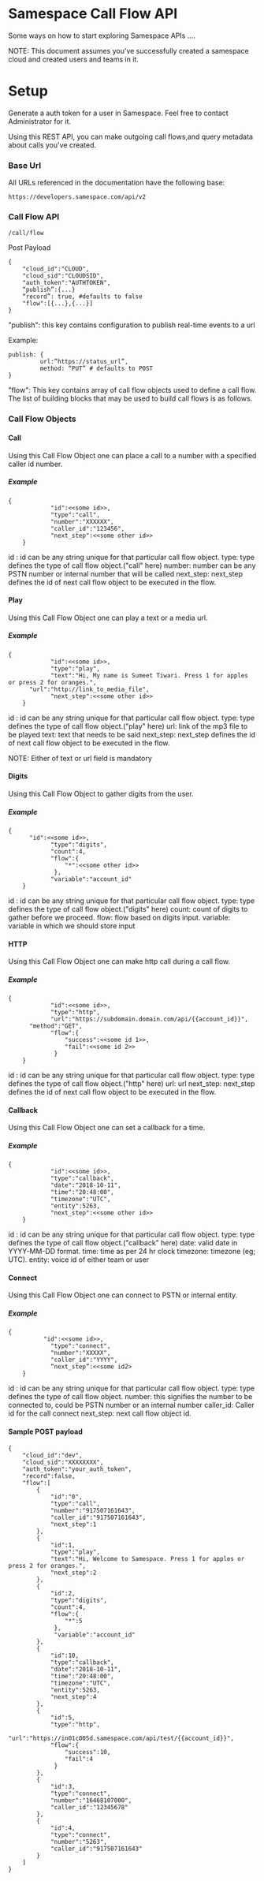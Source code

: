 # Samespace Call Flow API

Some ways on how to start exploring Samespace APIs ....

NOTE: This document assumes you've successfully created a samespace cloud and created users and teams in it.

# Setup

Generate a auth token for a user in Samespace.  Feel free to contact Administrator for it.

Using this REST API, you can make outgoing call flows,and query metadata about calls you've created. 

### Base Url

All URLs referenced in the documentation have the following base:

```https://developers.samespace.com/api/v2```


### Call Flow API

```/call/flow```

Post Payload

```
{
	"cloud_id":"CLOUD",
	"cloud_sid":"CLOUDSID",
	"auth_token":"AUTHTOKEN",
	“publish”:{...}
	“record”: true, #defaults to false
	"flow":[{...},{...}]
}
```

"publish": this key contains configuration to publish real-time events to a url 

 Example: 
 ```
 publish: {
		  url:”https://status_url”,
		  method: “PUT” # defaults to POST 
}
```

"flow": This key contains array of call flow objects used to define a call flow. The list of building blocks that may be used to build call flows is as follows.

### Call Flow Objects

#### Call

Using this Call Flow Object one can place a call to a number with a  specified caller id number.

##### Example
```
{
			"id":<<some id>>,
			"type":"call",
			"number":"XXXXXX",
			"caller_id":"123456",
			"next_step":<<some other id>>
	}
```
id : id can be any string unique for that particular call flow object.
type: type defines the type of call flow object.("call" here)
number: number can be any PSTN number or internal number that will be called
next_step: next_step defines the id of next call flow object to be executed in the flow.

#### Play

Using this Call Flow Object one can play a text or a media url.

##### Example
```
{
			"id":<<some id>>,
			"type":"play",
			"text":"Hi, My name is Sumeet Tiwari. Press 1 for apples or press 2 for oranges.",
      "url":"http://link_to_media_file",
			"next_step":<<some other id>>
	}
```
id : id can be any string unique for that particular call flow object.
type: type defines the type of call flow object.("play" here)
url: link of the mp3 file to be played
text: text that needs to be said
next_step: next_step defines the id of next call flow object to be executed in the flow.

NOTE: Either of text or url field is mandatory

#### Digits

Using this Call Flow Object to gather digits from the user.

##### Example
```
{
      "id":<<some id>>,
			"type":"digits",
			"count":4,
			"flow":{
				"*":<<some other id>>
			 },
			"variable":"account_id"
	}
```
id : id can be any string unique for that particular call flow object.
type: type defines the type of call flow object.("digits" here)
count: count of digits to gather before we proceed.
flow: flow based on digits input.
variable: variable in which we should store input

#### HTTP

Using this Call Flow Object one can make http call during a call flow.

##### Example
```
{
			"id":<<some id>>,
			"type":"http",
			"url":"https://subdomain.domain.com/api/{{account_id}}",
      "method":"GET",
			"flow":{
				"success":<<some id 1>>,
				"fail":<<some id 2>>
			 }
	}
```
id : id can be any string unique for that particular call flow object.
type: type defines the type of call flow object.("http" here)
url: url 
next_step: next_step defines the id of next call flow object to be executed in the flow.

#### Callback

Using this Call Flow Object one can set a callback for a time.

##### Example
```
{
			"id":<<some id>>,
			"type":"callback",
			"date":"2018-10-11",
			"time":"20:48:00",
			"timezone":"UTC",
			"entity":5263,
			"next_step":<<some other id>>
	}
```
id : id can be any string unique for that particular call flow object.
type: type defines the type of call flow object.("callback" here)
date: valid date in YYYY-MM-DD format.
time: time as per 24 hr clock
timezone: timezone (eg; UTC).
entity: voice id of either team or user

#### Connect

Using this Call Flow Object one can connect to PSTN or internal entity.

##### Example
```
{
		  "id":<<some id>>,
			"type":"connect",
			"number":"XXXXX",
			"caller_id":"YYYY",
			“next_step”:<<some id2>
	}
```
id : id can be any string unique for that particular call flow object.
type: type defines the type of call flow object.
number: this signifies the number to be connected to, could be PSTN number or an internal number
caller_id: Caller id for the call connect
next_step: next call flow object id.

#### Sample POST payload
```
{
	"cloud_id":"dev",
	"cloud_sid":"XXXXXXXX",
	"auth_token":"your_auth_token",
	"record":false,
	"flow":[
		{
			"id":"0",
			"type":"call",
			"number":"917507161643",
			"caller_id":"917507161643",
			"next_step":1
		},
		{
			"id":1,
			"type":"play",
			"text":"Hi, Welcome to Samespace. Press 1 for apples or press 2 for oranges.",
			"next_step":2
		},
		{
			"id":2,
			"type":"digits",
			"count":4,
			"flow":{
				"*":5
			 },
			 "variable":"account_id"
		},
		{
			"id":10,
			"type":"callback",
			"date":"2018-10-11",
			"time":"20:48:00",
			"timezone":"UTC",
			"entity":5263,
			"next_step":4
		},
		{
			"id":5,
			"type":"http",
			"url":"https://in01c005d.samespace.com/api/test/{{account_id}}",
			"flow":{
				"success":10,
				"fail":4
			 }
		},
		{
			"id":3,
			"type":"connect",
			"number":"16468107000",
			"caller_id":"12345678"
		},	
		{
			"id":4,
			"type":"connect",
			"number":"5263",
			"caller_id":"917507161643"
		}
	]
}
```
